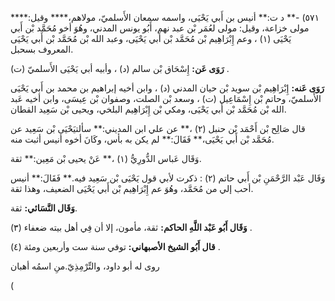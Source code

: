 ٥٧١) -** د ت:** أنيس بن أَبي يَحْيَى، واسمه سمعان الأَسلميّ، مولاهم،**** وقيل:**** مولى خزاعة، وقيل: مولى لعُمَر بْن عبد نهم، أَبُو يونس المدني، وهُوَ أخو مُحَمَّد بْن أَبي يَحْيَى (١) ، وعم إِبْرَاهِيم بْن مُحَمَّد بْن أَبي يَحْيَى، وعبد الله بْن مُحَمَّد بْن أَبي يَحْيَى المعروف بسحبل.

**رَوَى عَن:** إِسْحَاق بْن سالم (د) ، وأبيه أبي يَحْيَى الأَسلميّ (ت) .

**رَوَى عَنه:** إِبْرَاهِيم بْن سويد بْن حيان المدني (د) ، وابن أخيه إبراهيم بن محمد بن أَبي يَحْيَى الأَسلميّ، وحاتم بْن إِسْمَاعِيل (ت) ، وسعد بْن الصلت، وصفوان بْن عِيسَى، وابن أخيه عَبد الله بْن مُحَمَّد بْن أَبي يَحْيَى، ومكي بْن إِبْرَاهِيم البلخي، ويحيى بْن سَعِيد القطان.

قال صَالِح بْن أَحْمَد بْن حنبل (٢) ،** عن علي ابن المديني:** سألتيَحْيَى بْن سَعِيد عن مُحَمَّد بْن أَبي يَحْيَى،** فَقَالَ:** لم يكن به بأس، وكَانَ أخوه أنيس أثبت منه.

وَقَال عَباس الدُّورِيُّ (١) ،** عَنْ يحيى بْن مَعِين:** ثقة.

وَقَال عَبْد الرَّحْمَنِ بْن أَبي حاتم (٢) : ذكرت لأبي قول يَحْيَى بْن سَعِيد فيه.** فَقَالَ:** أنيس أحب إلي من مُحَمَّد، وهُوَ عم إِبْرَاهِيم بْن أَبي يَحْيَى الضعيف، وهذا ثقة.

**وَقَال النَّسَائي:** ثقة.

**وَقَال أَبُو عَبْد اللَّهِ الحاكم:** ثقة، مأمون، إلا أن فِي أهل بيته ضعفاء (٣) .

**قال أَبُو الشيخ الأصبهاني:** توفي سنة ست وأربعين ومئة (٤) .

روى له أبو داود، والتِّرْمِذِيّ.منِ اسمُه أهبان

(